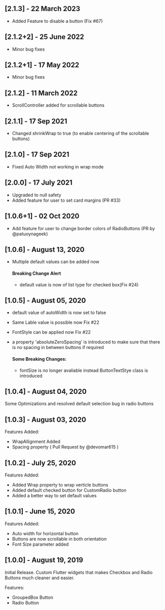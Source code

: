 ## [2.1.3] - 22 March 2023
- Added Feature to disable a button  (Fix #67)

## [2.1.2+2] - 25 June 2022
- Minor bug fixes
## [2.1.2+1] - 17 May 2022
- Minor bug fixes
## [2.1.2] - 11 March 2022
- ScrollController added for scrollable buttons
## [2.1.1] - 17 Sep 2021
- Changed shrinkWrap to true (to enable centering of the scrollable buttons)
## [2.1.0] - 17 Sep 2021
- Fixed Auto Width not working in wrap mode
## [2.0.0] - 17 July 2021
- Upgraded to null safety
- Added feature for user to set card margins (PR #33)
## [1.0.6+1] - 02 Oct 2020
- Add feature for user to change border colors of RadioButtons (PR by @patuoynageek)

## [1.0.6] - August 13, 2020
- Multiple default values can be added now
    #### Breaking Change Alert
     - default value is now of list type for checked box(Fix #24)

## [1.0.5] - August 05, 2020
- default value of autoWidth is now set to false
- Same Lable value is possible now Fix #22
- FontStyle can be applied now Fix #22
- a property 'absoluteZeroSpacing' is introduced to make sure that there is no spacing in between buttons if required

    #### Some Breaking Changes:
  - fontSize is no longer avaliable instead ButtonTextStye class is introduced

## [1.0.4] - August 04, 2020

Some Optimizations and resolved default selection bug in radio buttons

## [1.0.3] - August 03, 2020

Features Added:
- WrapAllignment Added 
- Spacing property ( Pull Request by @devomar615 )

## [1.0.2] - July 25, 2020

Features Added:
- Added Wrap property to wrap verticle buttons
- Added default checked button for CustomRadio button
- Added a better way to set default values

## [1.0.1] - June 15, 2020

Features Added:
- Auto width for horizontal button
- Buttons are now scrollable in both orientation
- Font Size parameter added

## [1.0.0] - August 19, 2019

Initial Release. Custom Flutter widgets that makes Checkbox and Radio Buttons much cleaner and easier.

Features:
- GroupedBox Button
- Radio Button

